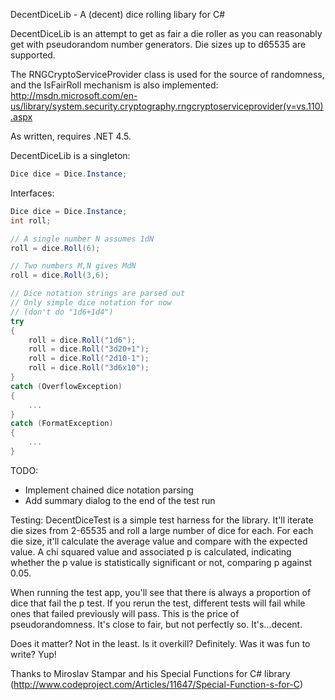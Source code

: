 DecentDiceLib - A (decent) dice rolling libary for C#

DecentDiceLib is an attempt to get as fair a die roller as you can reasonably
get with pseudorandom number generators.  Die sizes up to d65535 are supported.

The RNGCryptoServiceProvider class is used for the source of randomness, and
the IsFairRoll mechanism is also implemented:
http://msdn.microsoft.com/en-us/library/system.security.cryptography.rngcryptoserviceprovider(v=vs.110).aspx

As written, requires .NET 4.5.

DecentDiceLib is a singleton:
```C#
Dice dice = Dice.Instance;
```

Interfaces:
```C#
Dice dice = Dice.Instance;
int roll;

// A single number N assumes 1dN
roll = dice.Roll(6);

// Two numbers M,N gives MdN
roll = dice.Roll(3,6);

// Dice notation strings are parsed out
// Only simple dice notation for now
// (don't do "1d6+1d4")
try
{
    roll = dice.Roll("1d6");
    roll = dice.Roll("3d20+1");
    roll = dice.Roll("2d10-1");
    roll = dice.Roll("3d6x10");
}
catch (OverflowException)
{
    ...
}
catch (FormatException)
{
    ...
}
```

TODO:
- Implement chained dice notation parsing
- Add summary dialog to the end of the test run

Testing:
DecentDiceTest is a simple test harness for the library.  It'll iterate die
sizes from 2-65535 and roll a large number of dice for each.  For each die 
size, it'll calculate the average value and compare with the expected value.
A chi squared value and associated p is calculated, indicating whether the
p value is statistically significant or not, comparing p against 0.05.

When running the test app, you'll see that there is always a proportion of dice 
that fail the p test.  If you rerun the test, different tests will fail while 
ones that failed previously will pass.  This is the price of pseudorandomness.
It's close to fair, but not perfectly so.  It's...decent.

Does it matter? Not in the least.
Is it overkill? Definitely.
Was it was fun to write? Yup!

Thanks to Miroslav Stampar and his Special Functions for C# library
(http://www.codeproject.com/Articles/11647/Special-Function-s-for-C)
